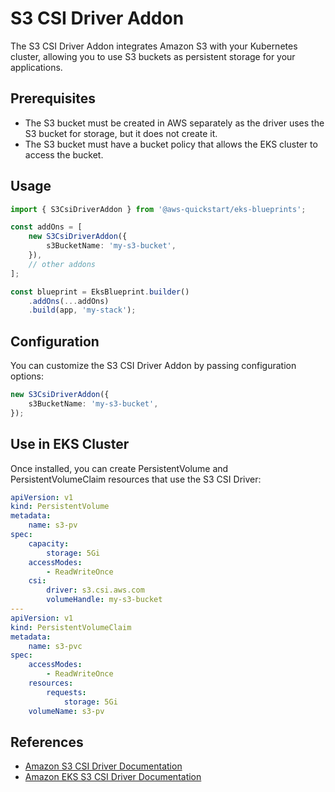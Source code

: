 # S3 CSI Driver Addon

The S3 CSI Driver Addon integrates Amazon S3 with your Kubernetes cluster, allowing you to use S3 buckets as persistent storage for your applications.

## Prerequisites

- The S3 bucket must be created in AWS separately as the driver uses the S3 bucket for storage, but it does not create it.
- The S3 bucket must have a bucket policy that allows the EKS cluster to access the bucket.

## Usage

```typescript
import { S3CsiDriverAddon } from '@aws-quickstart/eks-blueprints';

const addOns = [
    new S3CsiDriverAddon({
        s3BucketName: 'my-s3-bucket',
    }),
    // other addons
];

const blueprint = EksBlueprint.builder()
    .addOns(...addOns)
    .build(app, 'my-stack');
```

## Configuration

You can customize the S3 CSI Driver Addon by passing configuration options:

```typescript
new S3CsiDriverAddon({
    s3BucketName: 'my-s3-bucket',
});
```

## Use in EKS Cluster

Once installed, you can create PersistentVolume and PersistentVolumeClaim resources that use the S3 CSI Driver:

```yaml
apiVersion: v1
kind: PersistentVolume
metadata:
    name: s3-pv
spec:
    capacity:
        storage: 5Gi
    accessModes:
        - ReadWriteOnce
    csi:
        driver: s3.csi.aws.com
        volumeHandle: my-s3-bucket
---
apiVersion: v1
kind: PersistentVolumeClaim
metadata:
    name: s3-pvc
spec:
    accessModes:
        - ReadWriteOnce
    resources:
        requests:
            storage: 5Gi
    volumeName: s3-pv
```

## References

- [Amazon S3 CSI Driver Documentation](https://github.com/kubernetes-sigs/aws-s3-csi-driver)
- [Amazon EKS S3 CSI Driver Documentation](https://docs.aws.amazon.com/eks/latest/userguide/s3-csi.html)
